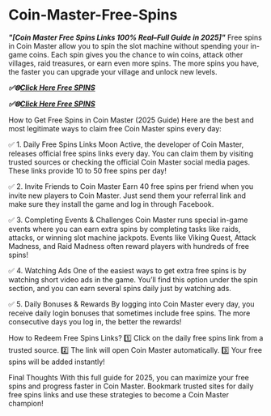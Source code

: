 # Coin-Master-Free-Spins
***"[Coin Master Free Spins Links 100% Real–Full Guide in 2025]"***
Free spins in Coin Master allow you to spin the slot machine without spending your in-game coins. Each spin gives you the chance to win coins, attack other villages, raid treasures, or earn even more spins. The more spins you have, the faster you can upgrade your village and unlock new levels.

***✅🌐[Click Here Free SPINS](https://elivofferz.com/br1g2m/)***

***✅🌐[Click Here Free SPINS](https://elivofferz.com/br1g2m/)***


How to Get Free Spins in Coin Master (2025 Guide)
Here are the best and most legitimate ways to claim free Coin Master spins every day:

✅ 1. Daily Free Spins Links
Moon Active, the developer of Coin Master, releases official free spins links every day. You can claim them by visiting trusted sources or checking the official Coin Master social media pages. These links provide 10 to 50 free spins per day!

✅ 2. Invite Friends to Coin Master
Earn 40 free spins per friend when you invite new players to Coin Master. Just send them your referral link and make sure they install the game and log in through Facebook.

✅ 3. Completing Events & Challenges
Coin Master runs special in-game events where you can earn extra spins by completing tasks like raids, attacks, or winning slot machine jackpots. Events like Viking Quest, Attack Madness, and Raid Madness often reward players with hundreds of free spins!

✅ 4. Watching Ads
One of the easiest ways to get extra free spins is by watching short video ads in the game. You’ll find this option under the spin section, and you can earn several spins daily just by watching ads.

✅ 5. Daily Bonuses & Rewards
By logging into Coin Master every day, you receive daily login bonuses that sometimes include free spins. The more consecutive days you log in, the better the rewards!

How to Redeem Free Spins Links?
1️⃣ Click on the daily free spins link from a trusted source.
2️⃣ The link will open Coin Master automatically.
3️⃣ Your free spins will be added instantly!

 Final Thoughts
With this full guide for 2025, you can maximize your free spins and progress faster in Coin Master. Bookmark trusted sites for daily free spins links and use these strategies to become a Coin Master champion! 
